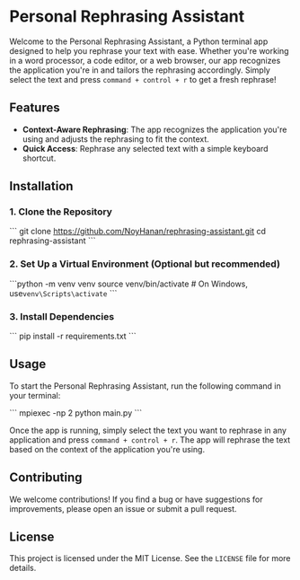 # Personal Rephrasing Assistant

Welcome to the Personal Rephrasing Assistant, a Python terminal app designed to help you rephrase your text with ease. Whether you're working in a word processor, a code editor, or a web browser, our app recognizes the application you're in and tailors the rephrasing accordingly. Simply select the text and press `command + control + r` to get a fresh rephrase!

## Features

-   **Context-Aware Rephrasing**: The app recognizes the application you're using and adjusts the rephrasing to fit the context.
-   **Quick Access**: Rephrase any selected text with a simple keyboard shortcut.

## Installation

### 1. Clone the Repository

\```
git clone https://github.com/NoyHanan/rephrasing-assistant.git
cd rephrasing-assistant
\```

### 2. Set Up a Virtual Environment (Optional but recommended)

\```python -m venv venv
source venv/bin/activate  # On Windows, use`venv\Scripts\activate`
\```

### 3. Install Dependencies

\```
pip install -r requirements.txt
\```

## Usage

To start the Personal Rephrasing Assistant, run the following command in your terminal:

\```
mpiexec -np 2 python main.py
\```

Once the app is running, simply select the text you want to rephrase in any application and press `command + control + r`. The app will rephrase the text based on the context of the application you're using.

## Contributing

We welcome contributions! If you find a bug or have suggestions for improvements, please open an issue or submit a pull request.

## License

This project is licensed under the MIT License. See the `LICENSE` file for more details.
